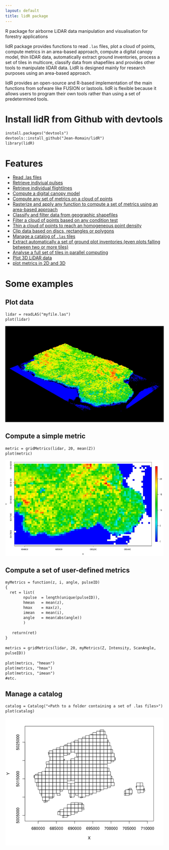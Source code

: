 ```yaml
---
layout: default
title: lidR package
---
```


R package for airborne LiDAR data manipulation and visualisation for forestry applications

lidR package provides functions to read `.las` files, plot a cloud of points, compute metrics in an area-based approach, compute a digital canopy model, thin liDAR data, automatically extract ground inventories, process a set of tiles in multicore, classify data from shapefiles and provides other tools to manipulate liDAR data. LidR is designed mainly for research purposes using an area-based approach.

lidR provides an open-source and R-based implementation of the main functions from sofware like FUSION or lastools. lidR is flexible because it allows users to program their own tools rather than using a set of predetermined tools.

# Install lidR from Github with devtools

    install.packages("devtools")
    devtools::install_github("Jean-Romain/lidR")
    library(lidR)
    
# Features 

- [Read .las files](loadLidar.html)
- [Retrieve indiviual pulses](loadLidar.html#dynamically-computed-field)
- [Retrieve individual flightlines](loadLidar.html#dynamically-computed-fields)
- [Compute a digital canopy model](canopy.html)
- [Compute any set of metrics on a cloud of points](gridMetrics.html#cloudmetrics)
- [Rasterize and apply any function to compute a set of metrics using an area-based approach](gridMetrics.html)
- [Classify and filter data from geographic shapefiles](classifyFromShapefile.html)
- [Filter a cloud of points based on any condition test](extract.html)
- [Thin a cloud of points to reach an homogeneous point density](thin.html)
- [Clip data based on discs, rectangles or polygons](clip.html)
- [Manage a catalog of `.las` tiles](catalog.html)
- [Extract automatically a set of ground plot inventories (even plots falling between two or more tiles)](catalog.html#extract-a-ground-inventory)
- [Analyse a full set of tiles in parallel computing](catalog.html)
- [Plot 3D LiDAR data](plotLidar.html)
- [plot metrics in 2D and 3D](gridMetrics.html)
    
# Some examples
    
    
## Plot data

	lidar = readLAS("myfile.las")
	plot(lidar)

![](images/plot3d_1.jpg)

## Compute a simple metric

    metric = gridMetrics(lidar, 20, mean(Z))
    plot(metric)

![](images/gridMetrics-mean.jpg)
    
## Compute a set of user-defined metrics

    myMetrics = function(z, i, angle, pulseID)
    {
      ret = list(
            npulse  = length(unique(pulseID)),
            hmean   = mean(z),
            hmax    = max(z),
            imean   = mean(i),
            angle   = mean(abs(angle))
            )

       return(ret)
    }
    
    metrics = gridMetrics(lidar, 20, myMetrics(Z, Intensity, ScanAngle, pulseID))

    plot(metrics, "hmean")
    plot(metrics, "hmax")
    plot(metrics, "imean")
    #etc.
    
## Manage a catalog

    catalog = Catalog("<Path to a folder containing a set of .las files>")
    plot(catalog)
    
![](images/catalog.png)

